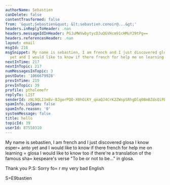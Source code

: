 ```yaml
---
authorName: Sebastien
canDelete: false
contentTrasformed: false
from: '&quot;Sebastien&quot; &lt;sebastien.conoir@...&gt;'
headers.inReplyToHeader: .nan
headers.messageIdInHeader: PGJuMWVwbytycDJuQGVHcm91cHMuY29tPg==
headers.referencesHeader: .nan
layout: email
msgId: 216
msgSnippet: My name is sebastien, I am french and I just discovered glosa I know esperanto
  yet and I would like to know if there french for help me on learning glosa I
nextInTime: 217
nextInTopic: 217
numMessagesInTopic: 3
postDate: '1066679928'
prevInTime: 215
prevInTopic: 39
profile: ptholemefr
replyTo: LIST
senderId: zNL9QLI1m8v-BJgorPQO-X0hOiKY_qoaQJ4CrK2ZWspSRhgDlq0BmBZdsQiPDt4TARqxIKxO1TB5svZ7HdkcW_AtDCofp2MlOJj_5NY0_Ts
spamInfo.isSpam: false
spamInfo.reason: '0'
systemMessage: false
title: hello
topicId: 39
userId: 87550310
---
```


My name is sebastien, I am french and I just discovered glosa I know 
esper=
anto yet and I would like to know if there french for help me on 
learning =
glosa
I would like to know too if there're a translation of the famous 
sha=
kespeare's verse "To be or not to be..." in glosa.

Thank you
P.S: Sorry fo=
r my very bad English

S=E9bastien


